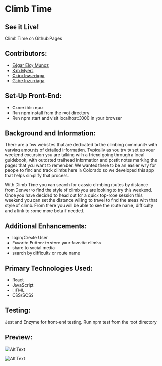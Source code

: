 # Climb Time 

## See it Live! 
Climb Time on Github Pages

## Contributors: 


- [Edgar Eloy Munoz](https://github.com/criteriamor)
- [Kim Myers](https://github.com/kimmichurri)
- [Gabe Inzurriaga](https://github.com/Inzurriaga)
- [Gabe Inzurriaga](https://github.com/timmiller601)

## Set-Up Front-End:
- Clone this repo
- Run npm install from the root directory
- Run npm start and visit localhost:3000 in your browser

## Background and Information:
There are a few websites that are dedicated to the climbing community with varying amounts of detailed information. Typically as you try to set up your weekend excursion you are talking with a friend going through a local guidebook, with outdated trailhead information and postit notes marking the pages that you want to remember. We wanted there to be an easier way for people to find and track climbs here in Colorado so we developed this app that helps simplify that process.

With Climb Time you can search for classic climbing routes by distance from Denver to find the style of climb you are looking to try this weekend. Once you have decided to head out for a quick top-rope session this weekend you can set the distance willing to travel to find the areas with that style of climb. From there you will be able to see the route name, difficulty and a link to some more beta if needed. 

## Additional Enhancements: 
- login/Create User
- Favorite Button: to store your favorite climbs 
- share to social media 
- search by difficulty or route name

## Primary Technologies Used:
- React
- JavaScript 
- HTML
- CSS/SCSS 

## Testing:
Jest and Enzyme for front-end testing.
Run npm test from the root directory


## Preview: 
![Alt Text](https://files.slack.com/files-pri/T029P2S9M-FGCC1GSEL/2019-02-21_07.41.47.gif)

![Alt Text](https://files.slack.com/files-pri/T029P2S9M-FGDE7AFHB/2019-02-21_07.43.39.gif)
